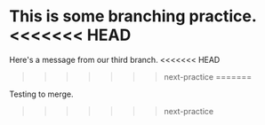 This is some branching practice.
<<<<<<< HEAD
=======

Here's a message from our third branch.
<<<<<<< HEAD
>>>>>>> next-practice
=======

Testing to merge.
>>>>>>> next-practice
